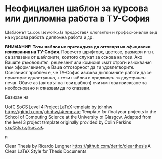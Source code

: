 # Неофициален шаблон за курсова или дипломна работа в ТУ-София

Шаблонът tu_coursework.cls предоставя елегантен и професионален вид на курсова работа, дипломна работа и др.

**ВНИМАНИЕ! Този шаблон не претендира да отговаря на официални изисквания на ТУ-София.**
Повечето шрифтове, цветове, размери и т.н. са запазени от шаблоните, коитото служат за основа на този. Ако Вашите ръководител, рецензент или комисия имат строги изисквания към оформлението, е Ваша отговорност да ги удовлетворите.
Основният проблем е, че ТУ-София изисква дипломните работи да се принтират едностранно, а този шаблон е предвиден за двустранен печат. Обаче аз (авторът на този шаблон) считам това изискване за необосновано и отказвам да го спазвам.

Базиран на:

UofG SoCS Level 4 Project LaTeX template by johnhw
https://github.com/johnhw/l4template
Template for final year projects in the School of Computing Science at the
University of Glasgow. Adapted from the level 3 project template originally
provided by Colin Perkins <csp@dcs.gla.ac.uk>.

и

Clean Thesis by Ricardo Langner
https://github.com/derric/cleanthesis
A Clean LaTeX Style for Thesis Documents

